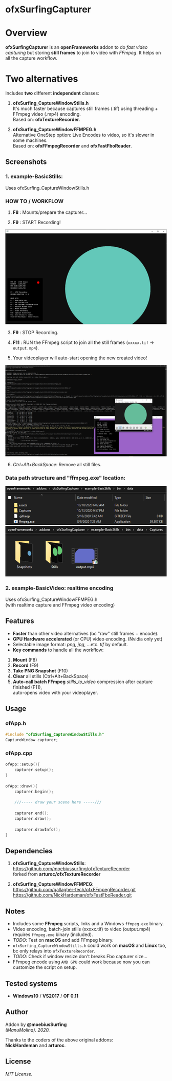 ofxSurfingCapturer
====================

# Overview
**ofxSurfingCapturer** is an **openFrameworks** addon to do *fast video capturing* but storing **still frames** to join to video with *FFmpeg*. It helps on all the capture workflow. 

# Two alternatives
Includes **two** different **independent** classes:  

1. **ofxSurfing_CaptureWindowStills.h**  
It's much faster because captures still frames (.tif) using threading + FFmpeg video (.mp4) encoding.  
Based on: **ofxTextureRecorder**.  

2. **ofxSurfing_CaptureWindowFFMPEG.h**  
Alternative OneStep option: Live Encodes to video, so it's slower in some machines.  
Based on: **ofxFFmpegRecorder** and **ofxFastFboReader**.

## Screenshots

### 1. example-BasicStills:
Uses ofxSurfing_CaptureWindowStills.h  

### HOW TO / WORKFLOW 
1. **F8** : Mounts/prepare the capturer...  

2. **F9** : START Recording!

![image](/readme_images/Capture2.PNG?raw=true "image")  

3. **F9** : STOP Recording.  

4. **F11** : RUN the FFmpeg script to join all the still frames (`xxxxx.tif` -> `output.mp4`).  

5. Your videoplayer will auto-start opening the new created video!  

![image](/readme_images/Capture3.PNG?raw=true "image")

6. *Ctrl+Alt+BackSpace*: Remove all still files.  

### Data path structure and "ffmpeg.exe" location:

![image](/readme_images/Capture5.PNG?raw=true "image")
![image](/readme_images/Capture6.PNG?raw=true "image")

### 2. example-BasicVideo: realtime encoding
Uses ofxSurfing_CaptureWindowFFMPEG.h  
(with realtime capture and FFmpeg video encoding)  

## Features
- **Faster** than other video alternatives (bc "raw" still frames + encode).
- **GPU Hardware accelerated** (or CPU) video encoding. (Nvidia only yet) 
- Selectable image format: *png*, *jpg*, ...etc. *tif* by default.  
- **Key commands** to handle all the workflow:  
1. **Mount** (F8)  
2. **Record** (F9)  
3. **Take PNG Snapshot** (F10)  
4. **Clear** all stills (Ctrl+Alt+BackSpace)
5. **Auto-call batch FFmpeg** *stills_to_video* compression after capture finished (F11),  
auto-opens video with your videoplayer.

## Usage
 
### ofApp.h
```.cpp
#include "ofxSurfing_CaptureWindowStills.h"
CaptureWindow capturer;
```

### ofApp.cpp
```.cpp
ofApp::setup(){
	capturer.setup();
}

ofApp::draw(){
	capturer.begin();

	///----- draw your scene here -----///

	capturer.end();
	capturer.draw();

	capturer.drawInfo();
}
```

## Dependencies
1. **ofxSurfing_CaptureWindowStills**:  
https://github.com/moebiussurfing/ofxTextureRecorder  
forked from **arturoc/ofxTextureRecorder**

2. **ofxSurfing_CaptureWindowFFMPEG**:  
https://github.com/gallagher-tech/ofxFFmpegRecorder.git  
https://github.com/NickHardeman/ofxFastFboReader.git  

## Notes
- Includes some **FFmpeg** scripts, links and a Windows `ffmpeg.exe` binary.
- Video encoding, batch-join stills (xxxxx.tif) to video (output.mp4) requires `ffmpeg.exe` binary (included).
- *TODO*: Test on **macOS** and add FFmpeg binary. 
- `ofxSurfing_CaptureWindowStills.h` could work on **macOS** and **Linux** too, bc only relays into `ofxTextureRecorder`.
- *TODO*: Check if window resize don't breaks Fbo capturer size...
- FFmpeg encode using `AMD GPU` could work because now you can customize the script on setup.

## Tested systems
- **Windows10** / **VS2017** / **OF 0.11**

## Author
Addon by **@moebiusSurfing**  
*(ManuMolina). 2020.*  

Thanks to the coders of the above original addons:  
**NickHardeman** and **arturoc**.  

## License
*MIT License.*